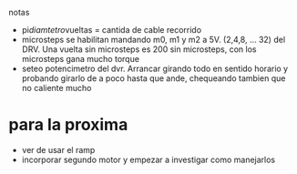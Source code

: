 
notas

- pi*diamtetro*vueltas = cantida de cable recorrido
- microsteps se habilitan mandando m0, m1 y m2 a 5V. (2,4,8, ... 32) del DRV. Una vuelta sin microsteps es 200 sin microsteps, con los microsteps gana mucho torque
- seteo potencimetro del dvr. Arrancar girando todo en sentido horario y probando girarlo de a poco hasta que ande, chequeando tambien que no caliente mucho



# para la proxima

- ver de usar el ramp
- incorporar segundo motor y empezar a investigar como manejarlos
